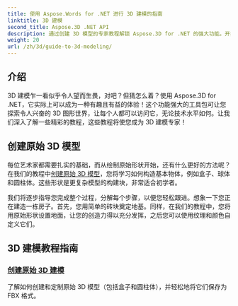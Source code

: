 ```yaml
---
title: 使用 Aspose.Words for .NET 进行 3D 建模的指南
linktitle: 3D 建模
second_title: Aspose.3D .NET API
description: 通过创建 3D 模型的专家教程解锁 Aspose.3D for .NET 的强大功能。开始掌握您的 3D 设计技能。
weight: 20
url: /zh/3d/guide-to-3d-modeling/
---
```

## 介绍

3D 建模乍一看似乎令人望而生畏，对吧？但猜怎么着？使用 Aspose.3D for .NET，它实际上可以成为一种有趣且有益的体验！这个功能强大的工具包可让您探索令人兴奋的 3D 图形世界，让每个人都可以访问它，无论技术水平如何。让我们深入了解一些精彩的教程，这些教程将使您成为 3D 建模专家！

## 创建原始 3D 模型

每位艺术家都需要扎实的基础，而从绘制原始形状开始，还有什么更好的方法呢？在我们的教程中[创建原始 3D 模型](./create-primitive-3d-modeling/)，您将学习如何构造基本物体，例如盒子、球体和圆柱体。这些形状是更复杂模型的构建块，非常适合初学者。

我们将逐步指导您完成整个过程，分解每个步骤，以便您轻松跟进。想象一下您正在建造一栋房子。首先，您用简单的砖块奠定地基。同样，在我们的教程中，您将用原始形状设置地面，让您的创造力得以充分发挥，之后您可以使用纹理和颜色自定义它们。 

## 3D 建模教程指南
### [创建原始 3D 建模](./create-primitive-3d-modeling/)
了解如何创建和定制原始 3D 模型（包括盒子和圆柱体），并轻松地将它们保存为 FBX 格式。
